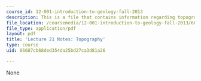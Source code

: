 ```yaml
---
course_id: 12-001-introduction-to-geology-fall-2013
description: This is a file that contains information regarding topography.
file_location: /coursemedia/12-001-introduction-to-geology-fall-2013/66687cb68ded354da25bd27ca3d81a26_MIT12_001F13_Lec21Notes.pdf
file_type: application/pdf
layout: pdf
title: 'Lecture 21 Notes: Topography'
type: course
uid: 66687cb68ded354da25bd27ca3d81a26

---
```

None